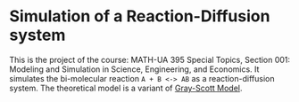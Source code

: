 # Simulation of a Reaction-Diffusion system

This is the project of the course: MATH-UA 395 Special Topics, Section 001: Modeling and Simulation in Science, Engineering, and Economics. It simulates the bi-molecular reaction `A + B <-> AB` as a reaction-diffusion system. The theoretical model is a variant of [Gray-Scott Model](https://itp.uni-frankfurt.de/~gros/StudentProjects/Projects_2020/projekt_schulz_kaefer/). 

